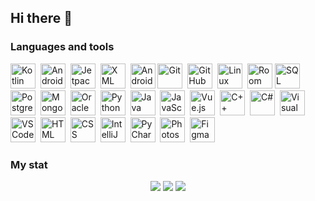 ## Hi there 👋

### Languages and tools
<img src="https://cdn.jsdelivr.net/gh/devicons/devicon/icons/kotlin/kotlin-original.svg" title="Kotlin" width="40" height="40"/>  
<img src="https://cdn.jsdelivr.net/gh/devicons/devicon/icons/android/android-original.svg" title="Android" width="40" height="40"/>  
<img src="https://cdn.jsdelivr.net/gh/devicons/devicon/icons/jetpackcompose/jetpackcompose-original.svg" title="Jetpack Compose" width="40" height="40"/> 
<img src="https://cdn.jsdelivr.net/gh/devicons/devicon/icons/xml/xml-original.svg" title="XML" width="40" height="40"/>  
<img src="https://cdn.jsdelivr.net/gh/devicons/devicon/icons/androidstudio/androidstudio-original.svg" title="Android Studio" width="40" height="40"/>
<img src="https://cdn.jsdelivr.net/gh/devicons/devicon/icons/git/git-plain.svg" title="Git" width="40" height="40"/>  
<img src="https://cdn.jsdelivr.net/gh/devicons/devicon/icons/github/github-original.svg" title="GitHub" width="40" height="40"/>  
<img src="https://cdn.jsdelivr.net/gh/devicons/devicon/icons/linux/linux-original.svg" title="Linux" width="40" height="40"/>  
<img src="https://cdn.jsdelivr.net/gh/devicons/devicon/icons/room/room-original.svg" title="Room" width="40" height="40"/>
<img src="https://cdn.jsdelivr.net/gh/devicons/devicon/icons/sqlite/sqlite-original.svg" title="SQL" width="40" height="40"/>  
<img src="https://cdn.jsdelivr.net/gh/devicons/devicon/icons/postgresql/postgresql-original.svg" title="PostgreSQL" width="40" height="40"/>  
<img src="https://cdn.jsdelivr.net/gh/devicons/devicon/icons/mongodb/mongodb-original.svg" title="MongoDB" width="40" height="40"/> 
<img src="https://cdn.jsdelivr.net/gh/devicons/devicon/icons/oracle/oracle-original.svg" title="Oracle" width="40" height="40"/>  
<img src="https://cdn.jsdelivr.net/gh/devicons/devicon/icons/python/python-original.svg" title="Python" width="40" height="40"/>  
<img src="https://cdn.jsdelivr.net/gh/devicons/devicon/icons/java/java-original.svg" title="Java" width="40" height="40"/>  
<img src="https://cdn.jsdelivr.net/gh/devicons/devicon/icons/javascript/javascript-original.svg" title="JavaScript" width="40" height="40"/>  
<img src="https://cdn.jsdelivr.net/gh/devicons/devicon/icons/vuejs/vuejs-original.svg" title="Vue.js" width="40" height="40"/>  
<img src="https://cdn.jsdelivr.net/gh/devicons/devicon/icons/cplusplus/cplusplus-original.svg" title="C++" width="40" height="40"/>  
<img src="https://cdn.jsdelivr.net/gh/devicons/devicon/icons/csharp/csharp-original.svg" title="C#" width="40" height="40"/>  
<img src="https://cdn.jsdelivr.net/gh/devicons/devicon/icons/visualstudio/visualstudio-plain.svg" title="Visual Studio" width="40" height="40"/> 
<img src="https://cdn.jsdelivr.net/gh/devicons/devicon/icons/vscode/vscode-original.svg" title="VS Code" width="40" height="40"/> 
<img src="https://cdn.jsdelivr.net/gh/devicons/devicon/icons/html5/html5-original.svg" title="HTML" width="40" height="40"/> 
<img src="https://cdn.jsdelivr.net/gh/devicons/devicon/icons/css3/css3-original.svg" title="CSS" width="40" height="40"/>  
<img src="https://cdn.jsdelivr.net/gh/devicons/devicon/icons/intellij/intellij-original.svg" title="IntelliJ IDEA" width="40" height="40"/>  
<img src="https://cdn.jsdelivr.net/gh/devicons/devicon/icons/pycharm/pycharm-original.svg" title="PyCharm" width="40" height="40"/>  
<img src="https://cdn.jsdelivr.net/gh/devicons/devicon/icons/photoshop/photoshop-plain.svg" title="Photoshop" width="40" height="40"/>  
<img src="https://cdn.jsdelivr.net/gh/devicons/devicon/icons/figma/figma-original.svg" title="Figma" width="40" height="40"/>  

### My stat
<div id="stat" align="center">
  <img src="http://github-profile-summary-cards.vercel.app/api/cards/profile-details?username=ChristielBel&theme=gotham" />
  <img src="http://github-profile-summary-cards.vercel.app/api/cards/repos-per-language?username=ChristielBel&theme=gotham" />
  <img src="http://github-profile-summary-cards.vercel.app/api/cards/most-commit-language?username=ChristielBel&theme=gotham"/>
</div>

<!--
**ChristielBel/ChristielBel** is a ✨ _special_ ✨ repository because its `README.md` (this file) appears on your GitHub profile.

Here are some ideas to get you started:

- 🔭 I’m currently working on ...
- 🌱 I’m currently learning ...
- 👯 I’m looking to collaborate on ...
- 🤔 I’m looking for help with ...
- 💬 Ask me about ...
- 📫 How to reach me: ...
- 😄 Pronouns: ...
- ⚡ Fun fact: ...
-->
